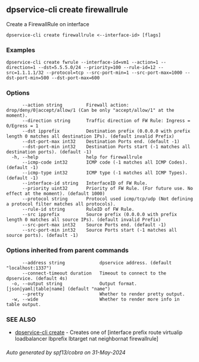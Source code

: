 ## dpservice-cli create firewallrule

Create a FirewallRule on interface

```
dpservice-cli create firewallrule <--interface-id> [flags]
```

### Examples

```
dpservice-cli create fwrule --interface-id=vm1 --action=1 --direction=1 --dst=5.5.5.0/24 --priority=100 --rule-id=12 --src=1.1.1.1/32 --protocol=tcp --src-port-min=1 --src-port-max=1000 --dst-port-min=500 --dst-port-max=600
```

### Options

```
      --action string         Firewall action: drop/deny/0|accept/allow/1 (Can be only "accept/allow/1" at the moment).
      --direction string      Traffic direction of FW Rule: Ingress = 0/Egress = 1
      --dst ipprefix          Destination prefix (0.0.0.0 with prefix length 0 matches all destination IPs). (default invalid Prefix)
      --dst-port-max int32    Destination Ports end. (default -1)
      --dst-port-min int32    Destination Ports start (-1 matches all destination ports). (default -1)
  -h, --help                  help for firewallrule
      --icmp-code int32       ICMP code (-1 matches all ICMP Codes). (default -1)
      --icmp-type int32       ICMP type (-1 matches all ICMP Types). (default -1)
      --interface-id string   InterfaceID of FW Rule.
      --priority uint32       Priority of FW Rule. (For future use. No effect at the moment). (default 1000)
      --protocol string       Protocol used icmp/tcp/udp (Not defining a protocol filter matches all protocols).
      --rule-id string        RuleID of FW Rule.
      --src ipprefix          Source prefix (0.0.0.0 with prefix length 0 matches all source IPs). (default invalid Prefix)
      --src-port-max int32    Source Ports end. (default -1)
      --src-port-min int32    Source Ports start (-1 matches all source ports). (default -1)
```

### Options inherited from parent commands

```
      --address string             dpservice address. (default "localhost:1337")
      --connect-timeout duration   Timeout to connect to the dpservice. (default 4s)
  -o, --output string              Output format. [json|yaml|table|name] (default "name")
      --pretty                     Whether to render pretty output.
  -w, --wide                       Whether to render more info in table output.
```

### SEE ALSO

* [dpservice-cli create](dpservice-cli_create.md)	 - Creates one of [interface prefix route virtualip loadbalancer lbprefix lbtarget nat neighbornat firewallrule]

###### Auto generated by spf13/cobra on 31-May-2024
